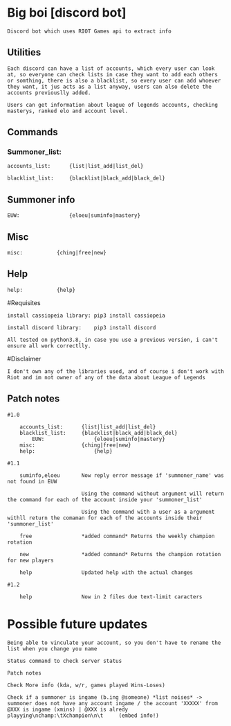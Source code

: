 # Big boi [discord bot]

	Discord bot which uses RIOT Games api to extract info


## Utilities

	Each discord can have a list of accounts, which every user can look at, so everyone can check lists in case they want to add each others or somthing, there is also a blacklist, so every user can add whoever they want, it jus acts as a list anyway, users can also delete the accounts previouslly added.

	Users can get information about league of legends accounts, checking masterys, ranked elo and account level.

## Commands

### Summoner_list:


	accounts_list: 		{list|list_add|list_del}

	blacklist_list: 	{blacklist|black_add|black_del}

## Summoner info

	EUW:		      	{eloeu|suminfo|mastery}

## Misc

	misc:			{ching|free|new}

## Help

	help:			{help}

#Requisites

    install cassiopeia library: pip3 install cassiopeia
    
    install discord library:    pip3 install discord
    
    All tested on python3.8, in case you use a previous version, i can't ensure all work correctlly. 
    
#Disclaimer

    I don't own any of the libraries used, and of course i don't work with Riot and im not owner of any of the data about League of Legends



## Patch notes

    #1.0
    
    	accounts_list: 		{list|list_add|list_del}
       	blacklist_list: 	{blacklist|black_add|black_del}
	        EUW:		      	{eloeu|suminfo|mastery}
		misc:		    	{ching|free|new}
		help:                   {help}
	
	#1.1
	    
	    suminfo,eloeu       Now reply error message if 'summoner_name' was not found in EUW
	    
	                        Using the command without argument will return the command for each of the account inside your 'summoner_list'
	    
	                        Using the command with a user as a argument withll return the comaman for each of the accounts inside their 'summoner_list'
        
        free                *added command* Returns the weekly champion rotation
        
        new                 *added command* Returns the champion rotation for new players
        
        help                Updated help with the actual changes
        
    #1.2
    
        help                Now in 2 files due text-limit caracters

# Possible future updates

    Being able to vinculate your account, so you don't have to rename the list when you change you name
    
    Status command to check server status
    
    Patch notes
    
    Check More info (kda, w/r, games played Wins-Loses)
    
    Check if a summoner is ingame (b.ing @someone) *list noises* -> summoner does not have any account ingame / the account 'XXXXX' from @XXX is ingame (xmins) | @XXX is alredy playying\nchamp:\tXchampion\n\t     (embed info!)
    
    